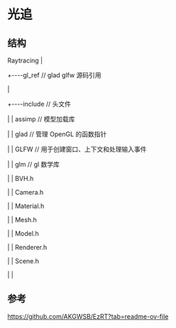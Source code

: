 # 光追

## 结构

Raytracing
|

+----gl_ref	// glad glfw 源码引用

|

+----include	// 头文件

|	|	assimp	// 模型加载库

|	|	glad		// 管理 OpenGL 的函数指针

|	|	GLFW	// 用于创建窗口、上下文和处理输入事件

|	|	glm		// gl 数学库

|	|	BVH.h

|	|	Camera.h

|	|	Material.h

|	|	Mesh.h

|	|	Model.h

|	|	Renderer.h

|	|	Scene.h

|	|





## 参考
https://github.com/AKGWSB/EzRT?tab=readme-ov-file